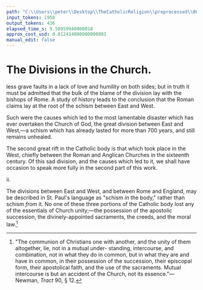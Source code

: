```yaml
---
path: "C:\\Users\\peter\\Desktop\\TheCatholicReligion\\preprocessed\\00082.jpg"
input_tokens: 1958
output_tokens: 436
elapsed_time_s: 9.50959940000018
approx_cost_usd: 0.012414000000000001
manual_edit: false
---
```

# The Divisions in the Church.

less grave faults in a lack of love and humility
on both sides; but in truth it must be admitted
that the bulk of the blame of the division lay
with the bishops of Rome. A study of history
leads to the conclusion that the Roman claims
lay at the root of the schism between East and
West.

Such were the causes which led to the most
lamentable disaster which has ever overtaken
the Church of God, the great division between
East and West,—a schism which has already
lasted for more than 700 years, and still remains
unhealed.

The second great rift in the Catholic body
is that which took place in the West, chiefly
between the Roman and Anglican Churches
in the sixteenth century. Of this sad division,
and the causes which led to it, we shall have
occasion to speak more fully in the second part
of this work.

ii.

The divisions between East and West, and
between Rome and England, may be described
in St. Paul's language as "schism *in* the body,"
rather than schism *from* it. No one of these
three portions of the Catholic body lost any of
the essentials of Church unity;—the possession
of the apostolic succession, the divinely-appointed
sacraments, the creeds, and the moral law.[^1]

[^1]: "The communion of Christians one with another, and
the unity of them altogether, lie, not in a mutual under-
standing, intercourse, and combination, not in what they
do in common, but in what they are and have in common,
in their possession of the succession, their episcopal form,
their apostolical faith, and the use of the sacraments.
Mutual intercourse is but an accident of the Church, not
its essence."—Newman, *Tract* 90, § 12.